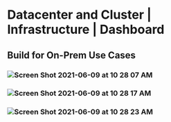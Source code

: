 # Datacenter and Cluster | Infrastructure | Dashboard
## Build for On-Prem Use Cases

### ![Screen Shot 2021-06-09 at 10 28 07 AM](https://user-images.githubusercontent.com/84854976/121374110-9f577980-c90d-11eb-947f-df3a0e775134.png)
### ![Screen Shot 2021-06-09 at 10 28 17 AM](https://user-images.githubusercontent.com/84854976/121374108-9ebee300-c90d-11eb-82c5-7afd4ca7ecdd.png)
### ![Screen Shot 2021-06-09 at 10 28 23 AM](https://user-images.githubusercontent.com/84854976/121374104-9ebee300-c90d-11eb-9c79-aa1c261bc740.png)
